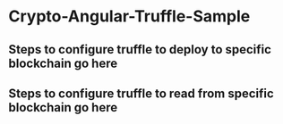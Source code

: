 # Crypto-Angular-Truffle-Sample

## Steps to configure truffle to deploy to specific blockchain go here

## Steps to configure truffle to read from specific blockchain go here